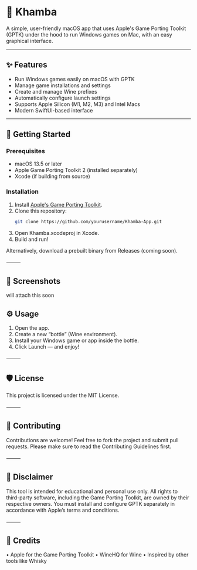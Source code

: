 # 🍾 Khamba

A simple, user-friendly macOS app that uses Apple's Game Porting Toolkit (GPTK) under the hood to run Windows games on Mac, with an easy graphical interface.

---

## ✨ Features

- Run Windows games easily on macOS with GPTK
- Manage game installations and settings
- Create and manage Wine prefixes
- Automatically configure launch settings
- Supports Apple Silicon (M1, M2, M3) and Intel Macs
- Modern SwiftUI-based interface

---

## 🚀 Getting Started

### Prerequisites

- macOS 13.5 or later
- Apple Game Porting Toolkit 2 (installed separately)
- Xcode (if building from source)

### Installation

1. Install [Apple's Game Porting Toolkit](https://developer.apple.com/games/game-porting-toolkit/).
2. Clone this repository:
   ```bash
   git clone https://github.com/yourusername/Khamba-App.git
   ```
3.	Open Khamba.xcodeproj in Xcode.
4.	Build and run!

Alternatively, download a prebuilt binary from Releases (coming soon).

⸻

## 📸 Screenshots
will attach this soon

## ⚙️ Usage
1.	Open the app.
2.	Create a new “bottle” (Wine environment).
3.	Install your Windows game or app inside the bottle.
4.	Click Launch — and enjoy!

⸻

## 🛡️ License

This project is licensed under the MIT License.

⸻

## 🤝 Contributing

Contributions are welcome! Feel free to fork the project and submit pull requests.
Please make sure to read the Contributing Guidelines first.

⸻

## 📢 Disclaimer

This tool is intended for educational and personal use only.
All rights to third-party software, including the Game Porting Toolkit, are owned by their respective owners.
You must install and configure GPTK separately in accordance with Apple’s terms and conditions.

⸻

## 🧡 Credits
•	Apple for the Game Porting Toolkit
•	WineHQ for Wine
•	Inspired by other tools like Whisky

